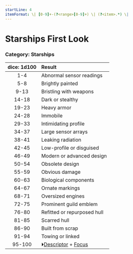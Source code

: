 ```yaml
---
startLine: 4
itemFormat: \| [0-9]+-(?<range>[0-9]+) \| (?<item>.*) \|
---
```

# Starships First Look
### Category: Starships

| dice: 1d100 | Result |
|:----:|:-------|
| 1-4 | Abnormal sensor readings |
| 5-8 | Brightly painted |
| 9-13 | Bristling with weapons |
| 14-18 | Dark or stealthy |
| 19-23 | Heavy armor |
| 24-28 | Immobile |
| 29-33 | Intimidating profile |
| 34-37 | Large sensor arrays |
| 38-41 | Leaking radiation |
| 42-45 | Low-profile or disguised |
| 46-49 | Modern or advanced design |
| 50-54 | Obsolete design |
| 55-59 | Obvious damage |
| 60-63 | Biological components |
| 64-67 | Ornate markings |
| 68-71 | Oversized engines |
| 72-75 | Prominent guild emblem |
| 76-80 | Refitted or repurposed hull |
| 81-85 | Scarred hull |
| 86-90 | Built from scrap |
| 91-94 | Towing or linked |
| 95-100 | ⏵[Descriptor](Core_Descriptor.md) + [Focus](Core_Focus.md) |